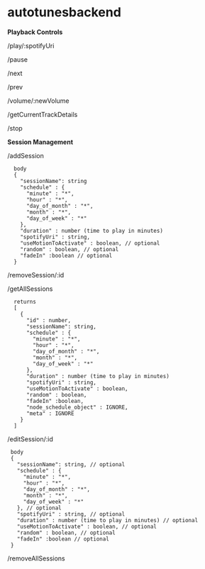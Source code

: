 # autotunesbackend


**Playback Controls**

/play/:spotifyUri

/pause

/next

/prev

/volume/:newVolume

/getCurrentTrackDetails

/stop


**Session Management**

/addSession
```
  body
  {
    "sessionName": string
    "schedule" : {
      "minute" : "*",
      "hour" : "*",
      "day_of_month" : "*",
      "month" : "*",
      "day_of_week" : "*"
    },
    "duration" : number (time to play in minutes)
    "spotifyUri" : string,
    "useMotionToActivate" : boolean, // optional
    "random" : boolean, // optional
    "fadeIn" :boolean // optional
  }
```
  
/removeSession/:id

/getAllSessions 
```
  returns
  [
    { 
      "id" : number,
      "sessionName": string,
      "schedule" : {
        "minute" : "*",
        "hour" : "*",
        "day_of_month" : "*",
        "month" : "*",
        "day_of_week" : "*"
      },
      "duration" : number (time to play in minutes)
      "spotifyUri" : string,
      "useMotionToActivate" : boolean,
      "random" : boolean,
      "fadeIn" :boolean,
      "node_schedule_object" : IGNORE,
      "meta" : IGNORE
    }
  ]
```

/editSession/:id
 ```
  body
  {
    "sessionName": string, // optional
    "schedule" : {
      "minute" : "*",
      "hour" : "*",
      "day_of_month" : "*",
      "month" : "*",
      "day_of_week" : "*"
    }, // optional
    "spotifyUri" : string, // optional
    "duration" : number (time to play in minutes) // optional
    "useMotionToActivate" : boolean, // optional
    "random" : boolean, // optional
    "fadeIn" :boolean // optional
  }
 ```

/removeAllSessions
